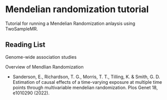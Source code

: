 # Mendelian randomization tutorial

Tutorial for running a Mendelian Randomization anlaysis using TwoSampleMR. 

## Reading List 

Genome-wide association studies

Overview of Mendlian Randomization 

* Sanderson, E., Richardson, T. G., Morris, T. T., Tilling, K. & Smith, G. D. Estimation of causal effects of a time-varying exposure at multiple time points through multivariable mendelian randomization. Plos Genet 18, e1010290 (2022).
  

